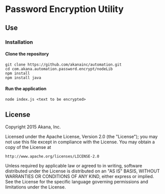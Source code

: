 # Password Encryption Utility

## Use

### Installation

#### Clone the repository

```git
git clone https://github.com/akanainc/automation.git
cd com.akana.automation.password.encrypt/nodeLib
npm install
npm install java
```

#### Run the application

```node
node index.js <text to be encrypted>
```

## License
Copyright 2015 Akana, Inc.

Licensed under the Apache License, Version 2.0 (the "License");
you may not use this file except in compliance with the License.
You may obtain a copy of the License at

    http://www.apache.org/licenses/LICENSE-2.0

Unless required by applicable law or agreed to in writing, software
distributed under the License is distributed on an "AS IS" BASIS,
WITHOUT WARRANTIES OR CONDITIONS OF ANY KIND, either express or implied.
See the License for the specific language governing permissions and
limitations under the License.
